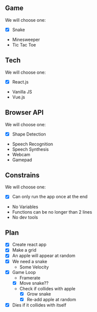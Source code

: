 
## Game

We will choose one:

* [x] Snake
* Minesweeper
* Tic Tac Toe

## Tech

We will choose one:

* [x] React.js
* Vanilla JS
* Vue.js

## Browser API

We will choose one:

* [x] Shape Detection
* Speech Recognition
* Speech Synthesis
* Webcam
* Gamepad

## Constrains

We will choose one:

* [x] Can only run the app once at the end
* No Variables
* Functions can be no longer than 2 lines
* No dev tools

## Plan

* [x] Create react app
* [x] Make a grid
* [x] An apple will appear at random
* [x] We need a snake
  * Some Velocity
* [x] Game Loop
  * Framerate
  * [x] Move snake??
  * Check if collides with apple
    * [x] Grow snake
    * [x] Re-add apple at random
* [x] Dies if it collides with itself